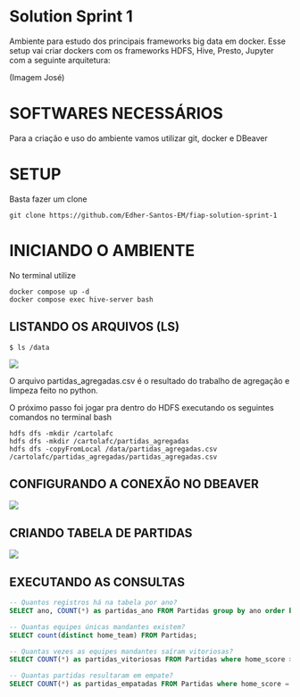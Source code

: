 # Solution Sprint 1

Ambiente para estudo dos principais frameworks big data em docker.
Esse setup vai criar dockers com os frameworks HDFS, Hive, Presto, Jupyter com a seguinte arquitetura: 

(Imagem José)

# SOFTWARES NECESSÁRIOS

Para a criação e uso do ambiente vamos utilizar git, docker e DBeaver

# SETUP
Basta fazer um clone

```shell
git clone https://github.com/Edher-Santos-EM/fiap-solution-sprint-1
```

# INICIANDO O AMBIENTE

No terminal utilize

```shell
docker compose up -d
docker compose exec hive-server bash
```

## LISTANDO OS ARQUIVOS (LS)
```shell
$ ls /data
```

<img src="https://github.com/Edher-Santos-EM/fiap-solution-sprint-1/blob/main/ls.png"></img>

O arquivo partidas_agregadas.csv é o resultado do trabalho de agregação e limpeza feito no python.

O próximo passo foi jogar pra dentro do HDFS executando os seguintes comandos no terminal bash

```shell
hdfs dfs -mkdir /cartolafc
hdfs dfs -mkdir /cartolafc/partidas_agregadas
hdfs dfs -copyFromLocal /data/partidas_agregadas.csv /cartolafc/partidas_agregadas/partidas_agregadas.csv
```

## CONFIGURANDO A CONEXÃO NO DBEAVER

<img src="https://github.com/Edher-Santos-EM/fiap-solution-sprint-1/blob/main/dbeaver-hive-conexao.png"></img>


## CRIANDO TABELA DE PARTIDAS

<img src="https://github.com/Edher-Santos-EM/fiap-solution-sprint-1/blob/main/dbeaver-hive-criacao-tabela.png"></img>

## EXECUTANDO AS CONSULTAS
```sql
-- Quantos registros há na tabela por ano?
SELECT ano, COUNT(*) as partidas_ano FROM Partidas group by ano order by ano;

-- Quantas equipes únicas mandantes existem?
SELECT count(distinct home_team) FROM Partidas;

-- Quantas vezes as equipes mandantes saíram vitoriosas?
SELECT COUNT(*) as partidas_vitoriosas FROM Partidas where home_score > away_score;

-- Quantas partidas resultaram em empate?
SELECT COUNT(*) as partidas_empatadas FROM Partidas where home_score = away_score;
```
